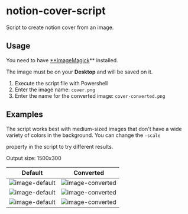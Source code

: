 # notion-cover-script
Script to create notion cover from an image.

## Usage

You need to have [**ImageMagick](https://imagemagick.org/)** installed.

The image must be on your **Desktop** and will be saved on it.

1. Execute the script file with Powershell
2. Enter the image name: `cover.png`
3. Enter the name for the converted image: `cover-converted.png`

## Examples

The script works best with medium-sized images that don't have a wide variety of colors in the background.  You can change the `-scale`

property in the script to try different results.

Output size: 1500x300

| Default | Converted |
| --- | --- |
| ![image-default](https://github.com/tpfrois/notion-cover-script/blob/main/images/0-default.jpg?raw=true) | ![image-converted](https://github.com/tpfrois/notion-cover-script/blob/main/images/0-converted.jpg?raw=true) |
| ![image-default](https://github.com/tpfrois/notion-cover-script/blob/main/images/1-default.jpg?raw=true) | ![image-converted](https://github.com/tpfrois/notion-cover-script/blob/main/images/1-converted.jpg?raw=true) |
| ![image-default](https://github.com/tpfrois/notion-cover-script/blob/main/images/2-default.jpg?raw=true) | ![image-converted](https://github.com/tpfrois/notion-cover-script/blob/main/images/2-converted.jpg?raw=true) |
